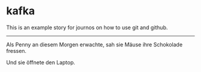 # kafka

This is an example story for journos on how to use git and github.

--------------

Als Penny an diesem Morgen erwachte,
sah sie Mäuse ihre Schokolade fressen.

Und sie öffnete den Laptop.
